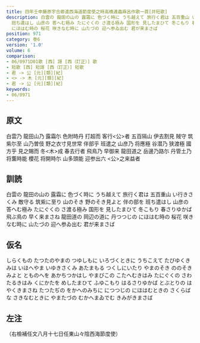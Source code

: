 ```yaml
---
title: 四年壬申藤原宇合卿遣西海道節度使之時高橋連蟲麻呂作歌一首[并短歌]
description: 白雲の 龍田の山の 露霜に 色づく時に うち越えて 旅行く君は 五百重山 い行きさくみ 敵守る 筑紫に至り 山のそき 野のそき見よと 伴の部を
  班ち遣はし 山彦の 答へむ極み たにぐくの さ渡る極み 国形を 見したまひて 冬こもり 春さりゆかば 飛ぶ鳥の 早く来まさね 龍田道の 岡辺の道に 丹つつじの
  にほはむ時の 桜花 咲きなむ時に 山たづの 迎へ参ゐ出む 君が来まさば
position: 971
category: 巻6
version: '1.0'
volume: 6
comparison:
- 06/0971D01歌 [西] 謌 [西（訂正）] 歌
- 短歌 [西] 短謌 [西（訂正）] 短歌
- 君 -> 公 [元][類][紀]
- <> -> 木 [元][類][紀]
- 君 -> 公 [元][類][紀]
keywords:
- 06/0971
---
```


## 原文

白雲乃 龍田山乃 露霜尓 色附時丹 打超而 客行<公>者 五百隔山 伊去割見 賊守 筑紫尓至 山乃曽伎 野之衣寸見世常 伴部乎 班遣之 山彦乃 将應極 谷潜乃 狭渡極 國方乎 見之賜而 冬<木>成 春去行者 飛鳥乃 早御来 龍田道之 岳邊乃路尓 丹管土乃 将薫時能 櫻花 将開時尓 山多頭能 迎参出六 <公>之来益者

## 訓読

白雲の 龍田の山の 露霜に 色づく時に うち越えて 旅行く君は 五百重山 い行きさくみ 敵守る 筑紫に至り 山のそき 野のそき見よと 伴の部を 班ち遣はし 山彦の 答へむ極み たにぐくの さ渡る極み 国形を 見したまひて 冬こもり 春さりゆかば 飛ぶ鳥の 早く来まさね 龍田道の 岡辺の道に 丹つつじの にほはむ時の 桜花 咲きなむ時に 山たづの 迎へ参ゐ出む 君が来まさば

## 仮名

しらくもの たつたのやまの つゆしもに いろづくときに うちこえて たびゆくきみは いほへやま いゆきさくみ あたまもる つくしにいたり やまのそき ののそきみよと とものへを あかちつかはし やまびこの こたへむきはみ たにぐくの さわたるきはみ くにかたを めしたまひて ふゆこもり はるさりゆかば とぶとりの はやくきまさね たつたぢの をかへのみちに につつじの にほはむときの さくらばな さきなむときに やまたづの むかへまゐでむ きみがきまさば

## 左注

（右檢補任文八月十七日任東山々陰西海節度使）

